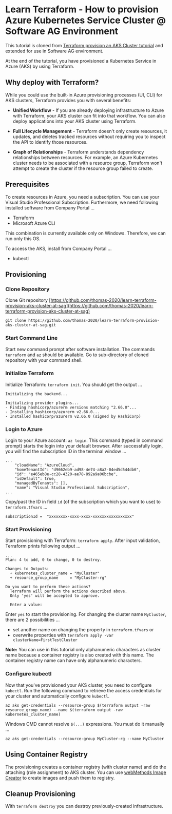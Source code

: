 # Learn Terraform - How to provision Azure Kubernetes Service Cluster @ Software AG Environment

This tutorial is cloned from [Terraform provision an AKS Cluster tutorial](https://developer.hashicorp.com/terraform/tutorials/kubernetes/aks) and extended for use in Software AG environment.

At the end of the tutorial, you have provisioned a Kubernetes Service in Azure (AKS) by using Terraform.

## Why deploy with Terraform?

While you could use the built-in Azure provisioning processes (UI, CLI) for AKS clusters, Terraform provides you with several benefits:

* **Unified Workflow** - If you are already deploying infrastructure to Azure with Terraform, your AKS cluster can fit into that workflow. You can also deploy applications into your AKS cluster using Terraform.

* **Full Lifecycle Management** - Terraform doesn't only create resources, it updates, and deletes tracked resources without requiring you to inspect the API to identify those resources.

* **Graph of Relationships** - Terraform understands dependency relationships between resources. For example, an Azure Kubernetes cluster needs to be associated with a resource group, Terraform won't attempt to create the cluster if the resource group failed to create.

## Prerequisites

To create resources in Azure, you need a subscription. You can use your Visual Studio Professional Subscription. Furthermore, we need following installed software from Company Portal ...

* Terraform
* Microsoft Azure CLI

This combination is currently available only on Windows. Therefore, we can run only this OS.

To access the AKS, install from Company Portal ...

* kubectl

## Provisioning

### Clone Repository

Clone Git repository [https://github.com/thomas-2020/learn-terraform-provision-aks-cluster-at-sag](https://github.com/thomas-2020/learn-terraform-provision-aks-cluster-at-sag)

```
git clone https://github.com/thomas-2020/learn-terraform-provision-aks-cluster-at-sag.git
```

### Start Command Line

Start new command prompt after software installation. The commands `terraform` and `az` should be available. Go to sub-directory of cloned repository with your command shell.

### Initialize Terraform

Initialize Terraform: `terraform init`. You should get the output ...

```
Initializing the backend...

Initializing provider plugins...
- Finding hashicorp/azurerm versions matching "2.66.0"...
- Installing hashicorp/azurerm v2.66.0...
- Installed hashicorp/azurerm v2.66.0 (signed by HashiCorp)
```

### Login to Azure

Login to your Azure account: `az login`. This command (typed in command prompt) starts the login into your default browser. After successfully login, you will find the subscription ID in the terminal window ...

```
...
    "cloudName": "AzureCloud",
    "homeTenantId": "d9662eb9-ad98-4e74-a8a2-04ed5d544db6",
    "id": "e465eb8e-cc28-4320-ae78-892a9a06bcbe",
    "isDefault": true,
    "managedByTenants": [],
    "name": "Visual Studio Professional Subscription",
...
```

Copy/past the ID in field `id` (of the subscription which you want to use) to  `terraform.tfvars` ...

```
subscriptionId =  "xxxxxxxx-xxxx-xxxx-xxxxxxxxxxxxxxxxx"
```

### Start Provisioning

Start provisioning with Terraform: `terraform apply`. After input validation, Terraform prints following output ...

```
...
Plan: 4 to add, 0 to change, 0 to destroy.

Changes to Outputs:
  + kubernetes_cluster_name = "MyCluster"
  + resource_group_name     = "MyCluster-rg"

Do you want to perform these actions?
  Terraform will perform the actions described above.
  Only 'yes' will be accepted to approve.

  Enter a value:
```

Enter `yes` to start the provisioning. For changing the cluster name `MyCluster`, there are 2 possibilities ...

* set another name on changing the property in `terraform.tfvars` or
* overwrite properties with `terraform apply -var clusterName=FirstTestCluster`

**Note:** You can use in this tutorial only alphanumeric characters as cluster name because a container registry is also created with this name. The container registry name can have only alphanumeric characters.

### Configure kubectl

Now that you've provisioned your AKS cluster, you need to configure `kubectl`. Run the following command to retrieve the access credentials for your cluster and automatically configure `kubectl`.

```
az aks get-credentials --resource-group $(terraform output -raw resource_group_name) --name $(terraform output -raw kubernetes_cluster_name)
```

Windows CMD cannot resolve `$(...)` expressions. You must do it manually ...

```
az aks get-credentials --resource-group MyCluster-rg --name MyCluster
```

## Using Container Registry

The provisioning creates a container registry (with cluster name) and do the attaching (role assignment) to AKS cluster. You can use [webMethods Image Creator](https://dev.azure.com/wM-Inno-Container/webmethods-image-creator) to create images and push them to registry.

## Cleanup Provisioning

With `terraform destroy` you can destroy previously-created infrastructure.
